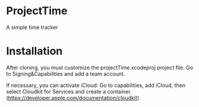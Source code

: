 # ProjectTime
A simple time tracker

# Installation

After cloning, you must customize the projectTime.xcodeproj project file. Go to Signing&Capabilities and add a team account.

If necessary, you can activate iCloud:
Go to capabilities, add iCloud, then select Cloudkit for Services and create a container. (https://developer.apple.com/documentation/cloudkit).
